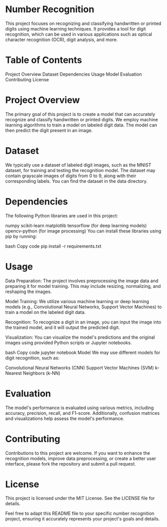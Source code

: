 # Number Recognition
This project focuses on recognizing and classifying handwritten or printed digits using machine learning techniques. It provides a tool for digit recognition, which can be used in various applications such as optical character recognition (OCR), digit analysis, and more.

# Table of Contents
Project Overview
Dataset
Dependencies
Usage
Model
Evaluation
Contributing
License
# Project Overview
The primary goal of this project is to create a model that can accurately recognize and classify handwritten or printed digits. We employ machine learning algorithms to train a model on labeled digit data. The model can then predict the digit present in an image.

# Dataset
We typically use a dataset of labeled digit images, such as the MNIST dataset, for training and testing the recognition model. The dataset may contain grayscale images of digits from 0 to 9, along with their corresponding labels. You can find the dataset in the data directory.

# Dependencies
The following Python libraries are used in this project:

numpy
scikit-learn
matplotlib
tensorflow (for deep learning models)
opencv-python (for image processing)
You can install these libraries using pip by running:

bash
Copy code
pip install -r requirements.txt
# Usage
Data Preparation: The project involves preprocessing the image data and preparing it for model training. This may include resizing, normalizing, and reshaping the images.

Model Training: We utilize various machine learning or deep learning models (e.g., Convolutional Neural Networks, Support Vector Machines) to train a model on the labeled digit data.

Recognition: To recognize a digit in an image, you can input the image into the trained model, and it will output the predicted digit.

Visualization: You can visualize the model's predictions and the original images using provided Python scripts or Jupyter notebooks.

bash
Copy code
jupyter notebook
Model
We may use different models for digit recognition, such as:

Convolutional Neural Networks (CNN)
Support Vector Machines (SVM)
k-Nearest Neighbors (k-NN)
# Evaluation
The model's performance is evaluated using various metrics, including accuracy, precision, recall, and F1-score. Additionally, confusion matrices and visualizations help assess the model's performance.

# Contributing
Contributions to this project are welcome. If you want to enhance the recognition models, improve data preprocessing, or create a better user interface, please fork the repository and submit a pull request.

# License
This project is licensed under the MIT License. See the LICENSE file for details.

Feel free to adapt this README file to your specific number recognition project, ensuring it accurately represents your project's goals and details.
